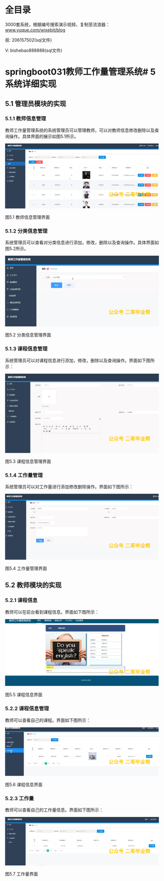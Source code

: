 # 全目录

3000套系统，根据编号搜索演示视频，复制至流浪器：www.yuque.com/wisebit/blog


<p>抠: 206157502(sql文件)</p>
<p>V: bishebao888888(sql文件)</p>


# springboot031教师工作量管理系统# 5系统详细实现
## 5.1 管理员模块的实现
### 5.1.1 教师信息管理
教师工作量管理系统的系统管理员可以管理教师，可以对教师信息修改删除以及查询操作。具体界面的展示如图5.1所示。

![](/md/blog.010.png)

图5.1 教师信息管理界面
### 5.1.2 分类信息管理
系统管理员可以查看对分类信息进行添加，修改，删除以及查询操作。具体界面如图5.2所示。

![](/md/blog.011.png)

图5.2 分类信息管理界面
### 5.1.3 课程信息管理
系统管理员可以对课程信息进行添加，修改，删除以及查询操作。界面如下图所示：

![](/md/blog.012.png)

图5.3 课程信息管理界面
### 5.1.4 工作量管理
系统管理员可以对工作量进行添加修改删除操作。界面如下图所示：

![](/md/blog.013.png)

图5.4 工作量管理界面

## 5.2 教师模块的实现
### 5.2.1 课程信息
教师可以在前台看到课程信息。界面如下图所示：

![](/md/blog.014.png)

图5.5 课程信息界面
### 5.2.2 课程信息管理
教师可以查看自己的课程。界面如下图所示：

![](/md/blog.015.png)

图5.6 课程信息界面
### 5.2.3 工作量
教师可以查看自己的工作量信息。界面如下图所示：


![](/md/blog.016.png)

图5.7 工作量界面













